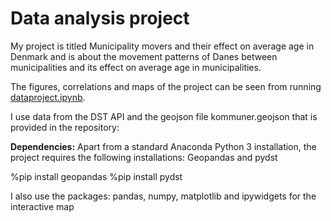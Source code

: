 # Data analysis project

My project is titled Municipality movers and their effect on average age in Denmark and is about the movement patterns of Danes between municipalities and its effect on average age in municipalities.

The figures, correlations and maps of the project can be seen from running [dataproject.ipynb](dataproject.ipynb).

I use data from the DST API and the geojson file kommuner.geojson that is provided in the repository:


**Dependencies:** Apart from a standard Anaconda Python 3 installation, the project requires the following installations: Geopandas and pydst

%pip install geopandas
%pip install pydst

I also use the packages: pandas, numpy, matplotlib and ipywidgets for the interactive map